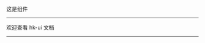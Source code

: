 <!--
 * @describe: 描述
 * @Author: superDragon
 * @Date: 2019-09-25 10:30:34
 * @LastEditors: superDragon
 * @LastEditTime: 2019-09-25 10:30:34
 -->

这是组件

---

欢迎查看 hk-ui 文档

---
